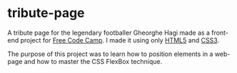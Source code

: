 # tribute-page
A tribute page for the legendary footballer Gheorghe Hagi made as a front-end project for [Free Code Camp](https://www.freecodecamp.com/challenges/build-a-tribute-page). I made it using only [HTML5](https://developer.mozilla.org/es/docs/HTML/HTML5) and [CSS3](https://developer.mozilla.org/es/docs/Web/CSS/CSS3).


The purpose of this project was to learn how to position elements in a web-page and how to master the CSS FlexBox technique.
